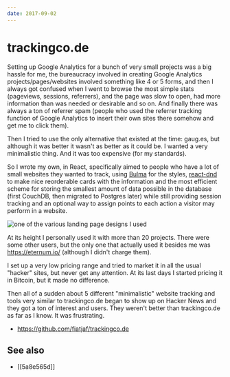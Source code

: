 ```yaml
---
date: 2017-09-02
---
```


# trackingco.de

Setting up Google Analytics for a bunch of very small projects was a big hassle for me, the bureaucracy involved in creating Google Analytics projects/pages/websites involved something like 4 or 5 forms, and then I always got confused when I went to browse the most simple stats (pageviews, sessions, referrers), and the page was slow to open, had more information than was needed or desirable and so on. And finally there was always a ton of referrer spam (people who used the referrer tracking function of Google Analytics to insert their own sites there somehow and get me to click them).

Then I tried to use the only alternative that existed at the time: gaug.es, but although it was better it wasn't as better as it could be. I wanted a very minimalistic thing. And it was too expensive (for my standards).

So I wrote my own, in React, specifically aimed to people who have a lot of small websites they wanted to track, using [Bulma](https://bulma.io/) for the styles, [react-dnd](https://react-dnd.github.io/react-dnd/) to make nice reorderable cards with the information and the most efficient scheme for storing the smallest amount of data possible in the database (first CouchDB, then migrated to Postgres later) while still providing session tracking and an optional way to assign points to each action a visitor may perform in a website.

![one of the various landing page designs I used](https://i.imgur.com/w0P4Bus.png)

At its height I personally used it with more than 20 projects. There were some other users, but the only one that actually used it besides me was <https://eternum.io/> (although I didn't charge them).

I set up a very low pricing range and tried to market it in all the usual "hacker" sites, but never get any attention. At its last days I started pricing it in Bitcoin, but it made no difference.

Then all of a sudden about 5 different "minimalistic" website tracking and tools very similar to trackingco.de began to show up on Hacker News and they got a ton of interest and users. They weren't better than trackingco.de as far as I know. It was frustrating.

- <https://github.com/fiatjaf/trackingco.de>

## See also

- [[5a8e565d]]
